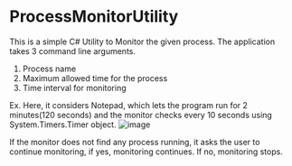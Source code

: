 # ProcessMonitorUtility

This is a simple C# Utility to Monitor the given process. 
The application takes 3 command line arguments. 
1. Process name
2. Maximum allowed time for the process
3. Time interval for monitoring

Ex. Here, it considers Notepad, which lets the program run for 2 minutes(120 seconds) and the monitor checks every 10 seconds using System.Timers.Timer object.
![image](https://user-images.githubusercontent.com/38219645/194775916-fe0fb4a7-f082-43c5-bb2b-1c5f219a0a34.png)


If the monitor does not find any process running, it asks the user to continue monitoring, if yes, monitoring continues. If no, monitoring stops.
